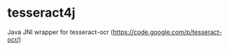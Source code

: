 tesseract4j
===========

Java JNI wrapper for tesseract-ocr (https://code.google.com/p/tesseract-ocr/)
